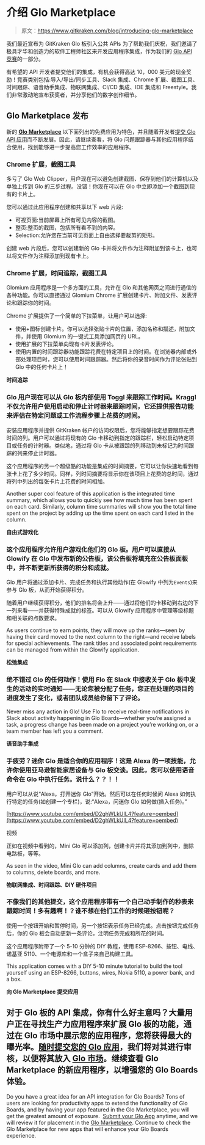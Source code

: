 # 介绍 Glo Marketplace

> 原文：<https://www.gitkraken.com/blog/introducing-glo-marketplace>

我们最近宣布为 GitKraken Glo 板引入公共 APIs 为了帮助我们庆祝，我们邀请了极具才华和创造力的软件工程师社区来开发应用程序集成，作为我们的 [Glo API 竞赛](https://www.gitkraken.com/glo-api-contest)的一部分。

有希望的 API 开发者提交他们的集成，有机会获得高达 10，000 美元的现金奖励！竞赛类别包括:导入/导出/同步工具、Slack 集成、Chrome 扩展、截图工具、时间跟踪、语音助手集成、物联网集成、CI/CD 集成、IDE 集成和 Freestyle。我们非常激动地宣布获奖者，并分享他们的数字创作细节。

## **Glo Marketplace 发布**

新的 **[Glo Marketplace](/boards-marketplace)** 以下面列出的免费应用为特色，并且随着开发者[提交 Glo API 应用](/boards-marketplace/submission-requirements)而不断发展。因此，请继续查看，将 Glo 问题跟踪器与其他应用程序结合使用，找到能够进一步提高您工作效率的应用程序。

### **Chrome 扩展，截图工具**

多亏了 Glo Web Clipper，用户现在可以避免创建截图、保存到他们的计算机以及单独上传到 Glo 的三步过程。没错！你现在可以在 Glo 中立即添加一个截图到现有的卡片上。

您可以通过此应用程序创建和共享以下 web 片段:

*   可视页面:当前屏幕上所有可见内容的截图。
*   整页:整页的截图，包括所有看不到的内容。
*   Selection:允许您在当前可见页面上自由选择要裁剪的矩形。

创建 web 片段后，您可以创建新的 Glo 卡并将文件作为注释附加到该卡上，也可以将文件作为注释添加到现有卡上。

### **Chrome 扩展，时间追踪，截图工具**

Glomium 应用程序是一个多方面的工具，允许在 Glo 和其他网页之间进行通信的各种功能。你可以直接通过 Glomium Chrome 扩展创建卡片、附加文件、发表评论和跟踪你的时间。

Chrome 扩展提供了一个简单的下拉菜单，让用户可以选择:

*   使用+图标创建卡片。你可以选择张贴卡片的位置，添加名称和描述，附加文件，并使用 Glomium 的一键式工具添加网页的 URL。
*   使用扩展的下拉菜单向现有卡片发表评论。
*   使用内置的时间跟踪器功能跟踪花费在特定项目上的时间。在浏览器内部或外部处理项目时，您可以使用时间跟踪器。然后将你的录音时间作为评论张贴到 Glo 中的任何卡片上！

**时间追踪**

### Glo 用户现在可以从 Glo 板内部使用 Toggl 来跟踪工作时间。Kraggl 不仅允许用户使用启动和停止计时器来跟踪时间，它还提供报告功能来评估在特定问题或工作流程步骤上花费的时间。

安装应用程序并提供 GitKraken 帐户的访问权限后，您将能够指定想要跟踪花费时间的列。用户可以通过将现有的 Glo 卡移动到指定的跟踪栏，轻松启动特定项目或任务的计时器。类似地，通过将 Glo 卡从被跟踪的列移动到未标记为时间跟踪的列来停止计时器。

这个应用程序的另一个超级酷的功能是集成的时间摘要，它可以让你快速地看到每张卡上花了多少时间。同样，列时间摘要将显示你在该项目上花费的总时间，通过将列中列出的每张卡片上花费的时间相加。

Another super cool feature of this application is the integrated time summary, which allows you to quickly see how much time has been spent on each card. Similarly, column time summaries will show you the total time spent on the project by adding up the time spent on each card listed in the column.

**自由式游戏化**

### 这个应用程序允许用户游戏化他们的 Glo 板。用户可以直接从 Glowify 在 Glo 中发布新的公告板，该公告板将填充在公告板面板中，并不断更新所获得的积分和成就。

Glo 用户将通过添加卡片、完成任务和执行其他动作(在 Glowify 中列为`Events`)来参与 Glo 板，从而开始获得积分。

随着用户继续获得积分，他们的排名将会上升——通过将他们的卡移动到右边的下一列来看——并获得特殊成就的标签。可以从 Glowify 应用程序中管理等级标题和相关联的点数要求。

As users continue to earn points, they will move up the ranks—seen by having their card moved to the next column to the right—and receive labels for special achievements. The rank titles and associated point requirements can be managed from within the Glowify application.

**松弛集成**

### 绝不错过 Glo 的任何动作！使用 Flo 在 Slack 中接收关于 Glo 板中发生的活动的实时通知——无论您被分配了任务，您正在处理的项目的进度发生了变化，或者团队成员给你留下了评论。

Never miss any action in Glo! Use Flo to receive real-time notifications in Slack about activity happening in Glo Boards—whether you’re assigned a task, a progress change has been made on a project you’re working on, or a team member has left you a comment.

**语音助手集成**

### 手疲劳？迷你 Glo 是适合你的应用程序！这是 Alexa 的一项技能，允许你使用亚马逊智能家居设备与 Glo 板交谈。因此，您可以使用语音命令在 Glo 中执行任务。说什么？？！！

用户可以从说“Alexa，打开迷你 Glo”开始。然后可以在任何时候问 Alexa 如何执行特定的任务(如创建一个专栏)，说:“Alexa，问迷你 Glo 如何做(插入任务)。”

[https://www.youtube.com/embed/D2ghWLkUIL4?feature=oembed](https://www.youtube.com/embed/D2ghWLkUIL4?feature=oembed)

视频

正如在视频中看到的，Mini Glo 可以添加列，创建卡片并将其添加到列中，删除电路板，等等。

As seen in the video, Mini Glo can add columns, create cards and add them to columns, delete boards, and more.

**物联网集成、时间跟踪、DIY 硬件项目**

### 不像我们的其他提交，这个应用程序带有一个自己动手制作的秒表来跟踪时间！多有趣啊！？谁不想在他们工作的时候砸按钮呢？

使用一个按钮开始和暂停时间，另一个按钮表示任务已经完成。点击按钮完成任务后，你的 Glo 板会自动更新一条评论，注明任务完成和所花的时间。

这个应用程序附带了一个 5-10 分钟的 DIY 教程，使用 ESP-8266、按钮、电线、诺基亚 5110、一个电源库和一个盒子来自己构建工具。

This application comes with a DIY 5-10 minute tutorial to build the tool yourself using an ESP-8266, buttons, wires, Nokia 5110, a power bank, and a box.

**向 Glo Marketplace 提交应用**

## 对于 Glo 板的 API 集成，你有什么好主意吗？大量用户正在寻找生产力应用程序来扩展 Glo 板的功能，通过在 Glo 市场中展示您的应用程序，您将获得最大的曝光率。[随时提交您的 Glo 应用](/boards-marketplace/submission-requirements)，我们将对其进行审核，以便将其放入 [Glo 市场](/boards-marketplace)。继续查看 Glo Marketplace 的新应用程序，以增强您的 Glo Boards 体验。

Do you have a great idea for an API integration for Glo Boards? Tons of users are looking for productivity apps to extend the functionality of Glo Boards, and by having your app featured in the Glo Marketplace, you will get the greatest amount of exposure.  [Submit your Glo App](/boards-marketplace/submission-requirements) anytime, and we will review it for placement in the [Glo Marketplace](/boards-marketplace). Continue to check the Glo Marketplace for new apps that will enhance your Glo Boards experience.